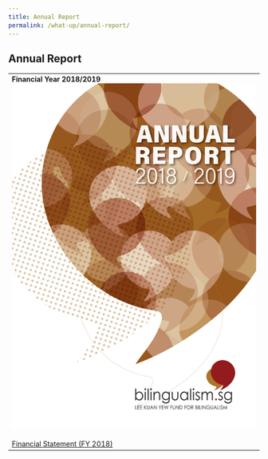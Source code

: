 ```yaml
---
title: Annual Report
permalink: /what-up/annual-report/
---
```

## Annual Report
<table border="0">
 <tr>
   <td>
   <strong>Financial Year 2018/2019</strong>
   <br/><div><img src="/images/Cover-FY2018.jpg" class="annualImg"> </div>
   <br/><div><a href="#" target="_blank">Financial Statement (FY 2018)</a></div>
   </td>
 </tr>
 
</table>


